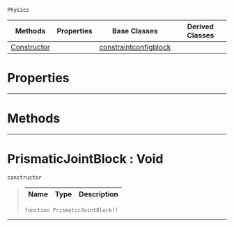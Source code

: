  `Physics`

|Methods|Properties|Base Classes|Derived Classes|
|---|---|---|---|
|[ Constructor](https://plasmaengine.github.io/PlasmaDocs/Plasma1/C++/code_reference/class_reference/prismaticjointblock.markdown#prismaticjointblock-void)| |[constraintconfigblock](https://plasmaengine.github.io/PlasmaDocs/Plasma1/C++/code_reference/class_reference/constraintconfigblock.markdown)| |


 #  Properties


---  
 #  Methods


---  
 #  PrismaticJointBlock : Void

 `constructor`

> 
> |Name|Type|Description|
> |---|---|---|
> ``` lang=cpp, name=Lightning
> function PrismaticJointBlock()
> ``` 


---  
 

 
